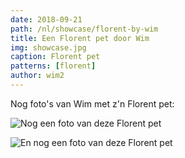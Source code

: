 ```yaml
---
date: 2018-09-21
path: /nl/showcase/florent-by-wim
title: Een Florent pet door Wim
img: showcase.jpg
caption: Florent pet
patterns: [florent]
author: wim2
---
```


Nog foto's van Wim met z'n Florent pet:


![Nog een foto van deze Florent pet](/img/showcase/florent-by-wim/2.jpg)

![En nog een foto van deze Florent pet](/img/showcase/florent-by-wim/3.jpg)
